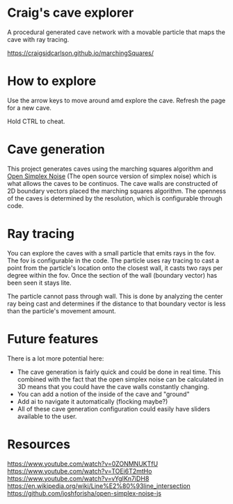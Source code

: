  # Craig's cave explorer
A procedural generated cave network with a movable particle that maps the cave with ray tracing.

https://craigsidcarlson.github.io/marchingSquares/

# How to explore
Use the arrow keys to move around amd explore the cave. Refresh the page for a new cave.

Hold CTRL to cheat.

# Cave generation
This project generates caves using the marching squares algorithm and <a href="https://github.com/joshforisha/open-simplex-noise-js">Open Simplex Noise</a> (The open source version of simplex noise) which is what allows the caves to be continuos. The cave walls are constructed of 2D boundary vectors placed the marching squares algorithm. The openness of the caves is determined by the resolution, which is configurable through code. 

# Ray tracing
You can explore the caves with a small particle that emits rays in the fov. The fov is configurable in the code. The particle uses ray tracing to cast a point from the particle's location onto the closest wall, it casts two rays per degree within the fov. Once the section of the wall (boundary vector) has been seen it stays lite. 

The particle cannot pass through wall. This is done by analyzing the center ray being cast and determines if the distance to that boundary vector is less than the particle's movement amount.

# Future features
There is a lot more potential here:
  - The cave generation is fairly quick and could be done in real time. This combined with the fact that the open simplex noise can be calculated in 3D means that you could have the cave walls constantly changing.
  - You can add a notion of the inside of the cave and "ground"
  - Add ai to navigate it automatically (flocking maybe?)
  - All of these cave generation configuration could easily have sliders available to the user.

# Resources
https://www.youtube.com/watch?v=0ZONMNUKTfU <br>
https://www.youtube.com/watch?v=TOEi6T2mtHo <br>
https://www.youtube.com/watch?v=vYgIKn7iDH8 <br>
https://en.wikipedia.org/wiki/Line%E2%80%93line_intersection  <br>
https://github.com/joshforisha/open-simplex-noise-js <br>
